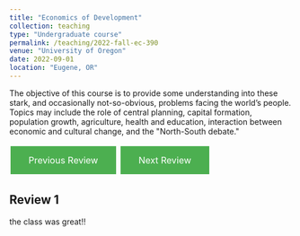 ```yaml
---
title: "Economics of Development"
collection: teaching
type: "Undergraduate course"
permalink: /teaching/2022-fall-ec-390
venue: "University of Oregon"
date: 2022-09-01
location: "Eugene, OR"
---
```


The objective of this course is to provide some understanding into these stark, and occasionally not-so-obvious, problems facing the world’s people. Topics may include the role of central planning, capital formation, population growth, agriculture, health and education, interaction between economic and cultural change, and the "North-South debate."

<style>
  .button {
    background-color: #4CAF50;
    border: none;
    color: white;
    padding: 15px 32px;
    text-align: center;
    text-decoration: none;
    display: inline-block;
    font-size: 16px;
    margin: 4px 2px;
    cursor: pointer;
  }
</style>

<a class="button" onclick="previousReview()">Previous Review</a>
<a class="button" onclick="nextReview()">Next Review</a>

<script>
  var currentReview = 0;
  var reviews = [
    {
      "title": "Review 2",
      "text": "Excellent class - one of my favorites. I may not get an A in the class, but I still really enjoyed it and liked the instructor."
    },
    {
      "title": "Review 3",
      "text": "I really liked how organized and clear the content and course was. It was really helpful to have a reliable lecture that made sense and went past just being talked at. I felt that the homework was very representative of what we learned in lecture so it was a great tool to reinforce learning and I also liked that it prepared me well for the midterm. I liked that there was no guessing what we would be doing or how I'm meant to learn X topic because your way of lecturing followed by homework was very reliable and organized."
    },
    {
      "title": "Review 4",
      "text": "Always willing to help whenever. Made office hours easy to access whenever, just needed to send an email to ask."
    },
    {
      "title": "Review 5",
      "text": "I seriously think this is one of the most enjoyable classes I've taken. The ratio of learning and interest (fun) in the class is well balanced, homework is at a good challenge level, course is clear and very linear in terms of progression. I feel that my grade is justified, as any mistakes I make are easy to learn from. Very solid class."
    },
    {
      "title": "Review 6",
      "text": "Kind of echoing what I said above, I really like that you lecture and don't just read off the slides. It's far more engaging than just listening to someone who sounds bored by themselves when they just read the slides. It also made me want to come to class and pay attention which is sometimes hard in Econ classes. So, overall I really enjoyed listening to you explain and go through the thought processes of learning the material rather than just hearing you talk at us. One thing also that I liked is that there was a good mix of math and conceptual learning. I'm very much a math type of person so when conceptual problems come up, they're usually harder for me, but I felt that the math in this course complimented the concepts well so that when it came to answering a conceptual question, it was way easier to wrap my head around it."
    },
    {
      "title": "Review 7",
      "text": "None. Brock is very fair and was always willing to help. Course was challenging but he made sure to break down the hard parts"
    }
  ];

  function previousReview() {
    currentReview--;
    if (currentReview < 0) {
      currentReview = reviews.length - 1;
    }
    displayReview();
  }

  function nextReview() {
    currentReview++;
    if (currentReview >= reviews.length) {
      currentReview = 0;
    }
    displayReview();
  }

  function displayReview() {
    document.getElementById("reviewTitle").innerHTML = reviews[currentReview].title;
    document.getElementById("reviewText").innerHTML = reviews[currentReview].text;
  }
</script>

<h2 id="reviewTitle">Review 1</h2>
<p id="reviewText">the class was great!!</p>

